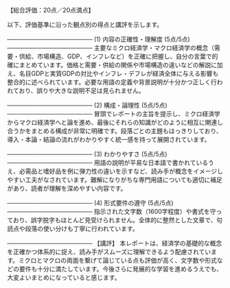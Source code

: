 【総合評価：20点／20点満点】

以下、評価基準に沿った観点別の得点と講評を示します。

────────────────────
(1) 内容の正確性・理解度 (5点/5点)
────────────────────
主要なミクロ経済学・マクロ経済学の概念（需要・供給、市場構造、GDP、インフレなど）を正確に把握し、自分の言葉で的確にまとめています。価格と需要・供給の関係や市場構造の違いなどの解説に加え、名目GDPと実質GDPの対比やインフレ・デフレが経済全体に与える影響も整合的に述べられています。必要な用語の定義や背景説明が十分かつ正しく行われており、誤りや大きな説明不足は見られません。

────────────────────
(2) 構成・論理性 (5点/5点)
────────────────────
冒頭でレポートの主旨を提示し、ミクロ経済学からマクロ経済学へと論を進め、最後にそれらの知識がどのように相互に関連し合うかをまとめる構成が非常に明確です。段落ごとの主題もはっきりしており、導入・本論・結論の流れがわかりやすく統一感を持って展開されています。

────────────────────
(3) わかりやすさ (5点/5点)
────────────────────
用語の説明が平易な日本語で書かれているうえ、必需品と嗜好品を例に弾力性の違いを示すなど、読み手が概念をイメージしやすい工夫がなされています。難解になりがちな専門用語についても適切に補足があり、読者が理解を深めやすい内容です。

────────────────────
(4) 形式要件の遵守 (5点/5点)
────────────────────
指示された文字数（1600字程度）や書式を守っており、誤字脱字もほとんど見受けられません。全体的に整然とした文章で、句読点や段落の使い分けも丁寧に行われています。

────────────────────
【講評】
本レポートは、経済学の基礎的な概念を正確かつ体系的に捉え、読み手がスムーズに理解できるよう配慮されています。ミクロとマクロの両面を繋げて論じている点も評価が高く、文字数や形式などの要件も十分に満たしています。今後さらに発展的な学習を進めるうえでも、大変よいまとめになっていると感じます。